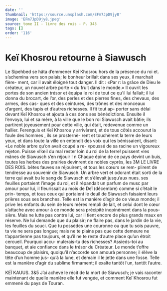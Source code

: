 ```yaml
---
date: ''
thumbnail: 'https://source.unsplash.com/EFm7JpD9jy8'
image: 'EFm7JpD9jy8.jpeg'
source: tome II - livre des rois - P. 343
tags: []
order: '116'
---
```


# Keï Khosrou retourne à Siawusch

Le Sipehbed se hâta d’emmener Keî Khosrou hors
de la présence du roi et. s’achemina vers son palais;
le bonheur brillait dans ses yeux, il marchait fière- ment, car il avait éloigné tout danger. Il dit : «Par
r: la grâce de Dieu le créateur, un nouvel arbre porte
« du fruit dans le monde.» Il ouvrit les portes de son ancien trésor et équipa le roi de tout ce qu’il lui
fallait; il lui donna du brocart, de l’or, des perles et des pierres fines, des chevaux, des armes, des cas- ques et des ceintures, des trônes et des monceaux d’argent, des tapis et d’autres richesses. Il fit tout ap-
porter sans délai devant Keî Khosrou et ajouta à ces
dons ses bénédictions. Ensuite il l’envoya, lui et sa
mère, à la ville que le bon roi Siawusch avait bâtie;
ils partirent joyeusement pour cette ville, qui était,
redevenue comme un hallier.
Ferenguis et Keî Khosrou y arrivèrent, et de tous
côtés accourut la foule des hommes , ils se prosternè-
rent et touchèrent la terre de leurs yeux, et dans toute la ville on entendit des voix qui les bénissaient, disant: «Le noble arbre qu’on avait coupé a re- «poussé de sa racine un vigoureux rejeton. Puisse «l’œil du mal rester loin du roi de la terre! puissent
«les mânes de Siawusch s’en réjouir ! n
Chaque épine de ce pays devint un buis, toutes les
herbes des prairies devinrent de nobles cyprès, les
3M LE LlVRE DES ROIS.
bêtes fauves se réjouirent, et tous les cœurs se rem-
plirent de tendresse au souvenir de Siawusch. Un arbre vert et odorant était sorti de la terre qui avait bu le sang de Siawusch et s’élevait jusqu’aux nues.
ses feuilles portaient l’image du roi, et il répandait
un parfum de musc par amour pour lui, il fleurissait au mois de Deï (décembre) comme si c’était le prin-
temps, et tous ceux qui portaient le deuil de Siawusch faisaient leurs prières sous ses branches.
Telle est la manière d’agir de ce vieux monde; il prive les enfants du sein de leurs mères rempli de lait, et celui dont le cœur s’attache avec amour à ce monde sera précipité inopinément dans la pous-
sière. Mais ne lutte pas contre lui, car il tient encore de plus grands maux en réserve. Ne lui demande que du plaisir; ne flaire pas, dans le jardin de la vie, les feuilles du souci. Que tu possèdes une couronne ou que tu sois pauvre, ta vie ne sera pas longue; mais ne te plains pas que cette demeure ne t’appartienne pas toujours, et qu’il ne te reste
d’autre place qu’un étroit cercueil. Pourquoi accu- mulerais-tu des richesses? Assieds-toi au banquet, et aie confiance dans le trésor du Créateur. Le monde t’offre beaucoup de plaisirs, quoiqu’il n’accorde son
amourà personne; il élève la tête d’un homme jus-
qu’à la lune, et demain il le jette dans une fosse.
Telle est la manière d’agir du sublime firmament; il
exalte tantôt l’un, tantôt l’autre.

KEÏ KAUUS. 3&5 J’ai achevé le récit de la mort de Siawusch; je
vais raconter maintenant de quelle manière elle fut vengée, et comment Keî Khosrou fut emmené du
pays de Touran.
